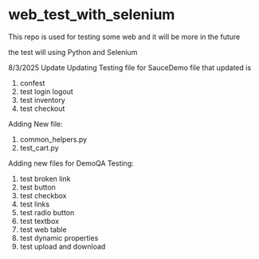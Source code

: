# web_test_with_selenium
This repo is used for testing some web and it will be more in the future

the test will using Python and Selenium

8/3/2025 Update
Updating Testing file for SauceDemo
file that updated is
1. confest
2. test login logout
3. test inventory
4. test checkout

Adding New file:
1. common_helpers.py
2. test_cart.py


Adding new files for DemoQA Testing:
1. test broken link
2. test button
3. test checkbox
4. test links
5. test radio button
6. test textbox
7. test web table
8. test dynamic properties
9. test upload and download
